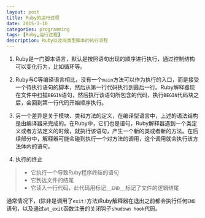 ```yaml
---
layout: post
title: Ruby的运行过程
date: 2015-3-10
categories: programming
tags: [Ruby,运行过程]
description: Ruby以及同类型脚本的执行流程
---
```


1. Ruby是一门脚本语言，默认是按照语句出现的顺序进行执行，通过控制结构可以变化行为，比如循环等。

2. Ruby与C等编译语言相比，没有一个`main`方法可以作为执行的入口，而是接受一个待执行语句的脚本，然后从第一行代码执行到最后一行。Ruby解释器现在文件中扫描`BEGIN`语句，然后执行该语句所包含的代码，执行`BEGIN`代码块之后，会回到第一行代码开始顺序执行。

3. 另一个差异是关于模块、类和方法的定义，在编译型语言中，上述的语法结构是由编译器来完成的。在Ruby中，它们也是语句，Ruby解释器遇到一个类定义或者方法定义的时候，就执行该语句，产生一个新的类或者新的方法。在后续部分中，解释器可能会碰到执行一个对方法的调用，这个调用就会执行该方法体内的语句。

4. 执行的终止  

>- 它执行一个导致Ruby程序终结的语句
>- 它到达文件的结尾
>- 它读入一行代码，此代码用标记`__END__`标记了文件的逻辑结尾

通常情况下，(除非是调用了`exit!`方法)Ruby解释器在退出之前都会执行任何`END`语句，以及通过`at_exit`函数注册的关闭钩子`shudown hook`代码。